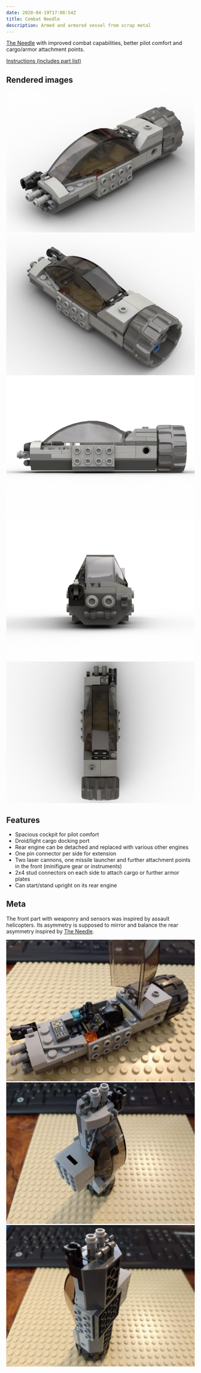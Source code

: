 ```yaml
---
date: 2020-04-19T17:08:54Z
title: Combat Needle
description: Armed and armored vessel from scrap metal
---
```


[The Needle](../the-needle/) with improved combat capabilities, better pilot comfort and cargo/armor attachment points.

[Instructions (includes part list)](combat-needle-instructions.pdf)

## Rendered images

![Combat Needle: diagonal front view](combat_needle.png)
![Combat Needle: diagonal rear view](combat_needle_2.png)
![Combat Needle: view from left side](combat_needle_3.png)
![Combat Needle: front view](combat_needle_4.png)
![Combat Needle: top view](combat_needle_5.png)

## Features

* Spacious cockpit for pilot comfort
* Droid/light cargo docking port
* Rear engine can be detached and replaced with various other engines
* One pin connector per side for extension
* Two laser cannons, one missile launcher and further attachment points in the front (minifigure gear or instruments)
* 2x4 stud connectors on each side to attach cargo or further armor plates
* Can start/stand upright on its rear engine

## Meta

The front part with weaponry and sensors was inspired by assault helicopters. Its asymmetry is supposed to mirror and balance the rear asymmetry inspired by [The Needle](../the-needle/).

![Real Combat Needle with open cockpit](real_combat-needle.jpg)
![Real Combat Needle standing upright with cargo](real_combat-needle_2.jpg)
![Real Combat Needle standing upright, rear view](real_combat-needle_3.jpg)


